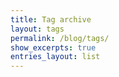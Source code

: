 ```yaml
---
title: Tag archive
layout: tags
permalink: /blog/tags/
show_excerpts: true
entries_layout: list
---
```

